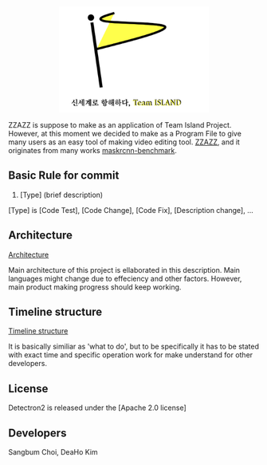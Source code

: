 <div align="center">
    <img src="Image/Logo/Team Island Logo.png" width="300">
</div>

ZZAZZ is suppose to make as an application of Team Island Project. However, at this moment
we decided to make as a Program File to give many users as an easy tool of making video
editing tool.
[ZZAZZ](https://github.com/SangbumChoi/Project1),
and it originates from many works 
[maskrcnn-benchmark](https://github.com/facebookresearch/maskrcnn-benchmark/).

## Basic Rule for commit
1. [Type] (brief description)

[Type] is [Code Test], [Code Change], [Code Fix], [Description change], ...

## Architecture
[Architecture](ARCHITECTURE.md)

Main architecture of this project is ellaborated in this description.
Main languages might change due to effeciency and other factors.
However, main product making progress should keep working.

## Timeline structure
[Timeline structure](TIMELINE.md)

It is basically similiar as 'what to do', but to be specifically it has to be stated
with exact time and specific operation work for make understand for other developers.

## License

Detectron2 is released under the [Apache 2.0 license]

## Developers
Sangbum Choi, DeaHo Kim
